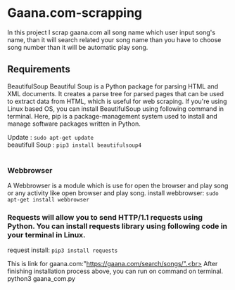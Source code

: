 # Gaana.com-scrapping

In this project I scrap gaana.com all song name which user input song's name,
than it will search related your song name than you have to choose song number than it will be automatic play song.


## Requirements
BeautifulSoup
Beautiful Soup is a Python package for parsing HTML and XML documents. It creates a parse tree for parsed pages that can be used to extract data from HTML,
which is useful for web scraping.
If you're using Linux based OS, you can install BeautifulSoup using following command in terminal.
Here, pip is a package-management system used to install and manage software packages written in Python.

Update : `sudo apt-get update`<br>
beautifull Soup : `pip3 install beautifulsoup4`<br><br>

### Webbrowser
A Webbrowser is a module which is use for open the browser and play song or any activity like open browser and play song.
install webbrowser: `sudo apt-get install webbrowser`<br>

### Requests will allow you to send HTTP/1.1 requests using Python. You can install requests library using following code in your terminal in Linux.

request install: `pip3 install requests`<br>


This is link for gaana.com:"https://gaana.com/search/songs/".<br>
After finishing installation process above, you can run on command on terminal.<br>
python3 gaana_com.py

